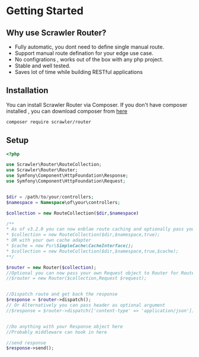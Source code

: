 # Getting Started

## Why use Scrawler Router?
- Fully automatic, you dont need to define single manual route.
- Support manual route defination for your edge use case.
- No configrations , works out of the box with any php project.
- Stable and well tested.
- Saves lot of time while building RESTful applications

## Installation
You can install Scrawler Router via Composer. If you don't have composer installed , you can download composer from [here](https://getcomposer.org/download/)

```sh
composer require scrawler/router
```

## Setup

```php
<?php

use Scrawler\Router\RouteCollection;
use Scrawler\Router\Router;
use Symfony\Component\HttpFoundation\Response;
use Symfony\Component\HttpFoundation\Request;


$dir = /path/to/your/controllers;
$namespace = Namespace\of\your\controllers;

$collection = new RouteCollection($dir,$namespace)

/**
* As of v3.2.0 you can now enblae route caching and optionally pass your own PSR 16 implementation
* $collection = new RouteCollection($dir,$namespace,true);
* OR with your own cache adapter
* $cache = new Psr\SimpleCache\CacheInterface(); 
* $collection = new RouteCollection($dir,$namespace,true,$cache);
**/

$router = new Router($collection);
//Optional you can now pass your own Request object to Router for Router to work on
//$router = new Router($collection,Request $request);


//Dispatch route and get back the response
$response = $router->dispatch();
// Or Alternatively you can pass header as optional argument
//$response = $router->dispatch(['content-type' => 'application/json']);


//Do anything with your Response object here
//Probably middleware can hook in here

//send response
$response->send();
```
